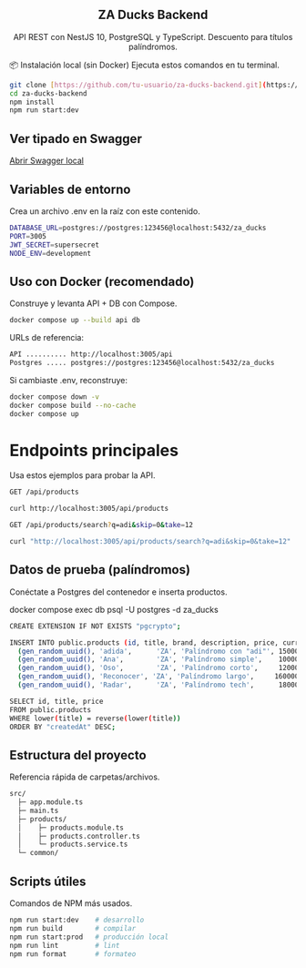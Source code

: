 <div align="center">

## ZA Ducks Backend
API REST con NestJS 10, PostgreSQL y TypeScript. Descuento para títulos palíndromos.

</div>

📦 Instalación local (sin Docker)
Ejecuta estos comandos en tu terminal.
```bash
git clone [https://github.com/tu-usuario/za-ducks-backend.git](https://github.com/tu-usuario/za-ducks-backend.git)
cd za-ducks-backend
npm install
npm run start:dev
```
## Ver tipado en Swagger
<a href="http://localhost:3005/docs">Abrir Swagger local</a>

## Variables de entorno
Crea un archivo .env en la raíz con este contenido.
```bash
DATABASE_URL=postgres://postgres:123456@localhost:5432/za_ducks
PORT=3005
JWT_SECRET=supersecret
NODE_ENV=development
```
## Uso con Docker (recomendado)
Construye y levanta API + DB con Compose.
```bash
docker compose up --build api db
```
URLs de referencia:
```bash
API .......... http://localhost:3005/api
Postgres ..... postgres://postgres:123456@localhost:5432/za_ducks
```
Si cambiaste .env, reconstruye:
```bash
docker compose down -v
docker compose build --no-cache
docker compose up
```
# Endpoints principales
Usa estos ejemplos para probar la API.
```bash
GET /api/products
```
```bash
curl http://localhost:3005/api/products
```
```bash
GET /api/products/search?q=adi&skip=0&take=12
```
```bash
curl "http://localhost:3005/api/products/search?q=adi&skip=0&take=12"
```
## Datos de prueba (palíndromos)
Conéctate a Postgres del contenedor e inserta productos.

docker compose exec db psql -U postgres -d za_ducks
```bash
CREATE EXTENSION IF NOT EXISTS "pgcrypto";
```
```bash
INSERT INTO public.products (id, title, brand, description, price, currency, "createdAt", "updatedAt") VALUES
  (gen_random_uuid(), 'adida',      'ZA', 'Palíndromo con "adi"', 150000, 'MXN', NOW(), NOW()),
  (gen_random_uuid(), 'Ana',        'ZA', 'Palíndromo simple',    100000, 'MXN', NOW(), NOW()),
  (gen_random_uuid(), 'Oso',        'ZA', 'Palíndromo corto',     120000, 'MXN', NOW(), NOW()),
  (gen_random_uuid(), 'Reconocer', 'ZA', 'Palíndromo largo',     160000, 'MXN', NOW(), NOW()),
  (gen_random_uuid(), 'Radar',      'ZA', 'Palíndromo tech',      180000, 'MXN', NOW(), NOW());
```
```bash
SELECT id, title, price
FROM public.products
WHERE lower(title) = reverse(lower(title))
ORDER BY "createdAt" DESC;
```
## Estructura del proyecto
Referencia rápida de carpetas/archivos.
```bash
src/
  ├─ app.module.ts
  ├─ main.ts
  ├─ products/
  │    ├─ products.module.ts
  │    ├─ products.controller.ts
  │    └─ products.service.ts
  └─ common/
```
## Scripts útiles
Comandos de NPM más usados.
```bash
npm run start:dev    # desarrollo
npm run build        # compilar
npm run start:prod   # producción local
npm run lint         # lint
npm run format       # formateo
```
